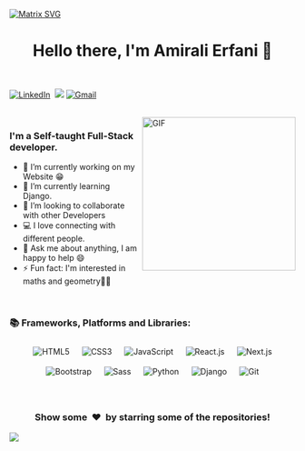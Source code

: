 [![Matrix SVG](https://raw.githubusercontent.com/rodrigograca31/rodrigograca31/master/matrix.svg)](https://www.youtube.com/watch?v=SDkAGkd4NLc) 
<p>
  <h1 align="center"><b>Hello there, I'm Amirali Erfani 👋</b></h1>
</p>

<p align="center">
<br>
  
<a href="https://t.me/amiral86"><img src="https://img.shields.io/badge/Telegram-2CA5E0?style=for-the-badge&logo=telegram&logoColor=white" alt="LinkedIn" /></a>&nbsp;
<a href="https://dcbadge.limes.pink/api/shield/961221608045961227"><img src="https://img.shields.io/badge/Discord-%235865F2.svg?style=for-the-badge&logo=discord&logoColor=white" /></a>
<a href="mailto:amiralierfani1386@gmail.com?subject=Hi👋"><img src="https://img.shields.io/badge/gmail-%23D14836.svg?&style=for-the-badge&logo=gmail&logoColor=white" alt="Gmail"/></a>&nbsp;
<!-- <a href="https://kkvanonymous.github.io/"><img alt="Website" src="https://img.shields.io/website?style=for-the-badge&up_message=portfolio&url=https%3A%2F%2Fkkvanonymous.github.io%2F"></a>-->
</p> 
<br>

<img align="right" height="270px" alt="GIF" src="https://i.pinimg.com/originals/e4/26/70/e426702edf874b181aced1e2fa5c6cde.gif" />

### I'm a Self-taught Full-Stack developer.
- 🔭 I’m currently working on my Website :grin:
- 🌱 I’m currently learning Django.
- 👯 I’m looking to collaborate with other Developers
- 💻 I love connecting with different people.
- 💬 Ask me about anything, I am happy to help :smile:
- ⚡ Fun fact: I'm interested in maths and geometry👨‍🔬

<br>

### 📚 Frameworks, Platforms and Libraries:

<p align="center">
  <img src="https://ziadoua.github.io/m3-Markdown-Badges/badges/HTML/html1.svg" alt="HTML5" style="vertical-align:top; margin:9px">
  <img src="https://ziadoua.github.io/m3-Markdown-Badges/badges/CSS/css1.svg" alt="CSS3" style="vertical-align:top; margin:9px">
  <img src="https://ziadoua.github.io/m3-Markdown-Badges/badges/Javascript/javascript1.svg" alt="JavaScript" style="vertical-align:top; margin:9px">
  <img src="https://ziadoua.github.io/m3-Markdown-Badges/badges/React/react1.svg" alt="React.js" style="vertical-align:top; margin:9px">
  <img src="https://ziadoua.github.io/m3-Markdown-Badges/badges/NextJS/nextjs1.svg" alt="Next.js" style="vertical-align:top; margin:9px">
  <img src="https://ziadoua.github.io/m3-Markdown-Badges/badges/Bootstrap/bootstrap1.svg" alt="Bootstrap" style="vertical-align:top; margin:9px">
  <img src="https://ziadoua.github.io/m3-Markdown-Badges/badges/Sass/sass1.svg" alt="Sass" style="vertical-align:top; margin:9px">
  <img src="https://ziadoua.github.io/m3-Markdown-Badges/badges/Python/python1.svg" alt="Python" style="vertical-align:top; margin:9px">
  <img src="https://ziadoua.github.io/m3-Markdown-Badges/badges/Django/django1.svg" alt="Django" style="vertical-align:top; margin:9px">
  <img src="https://ziadoua.github.io/m3-Markdown-Badges/badges/Git/git1.svg" alt="Git" style="vertical-align:top; margin:9px">
  

</p>

<br>

<div align="center">
<h3 align="center">Show some &nbsp;❤️&nbsp; by starring some of the repositories!</h3>
</div><img src="https://github.com/punitkmryh/punitkmryh/blob/master/wave.svg" />
